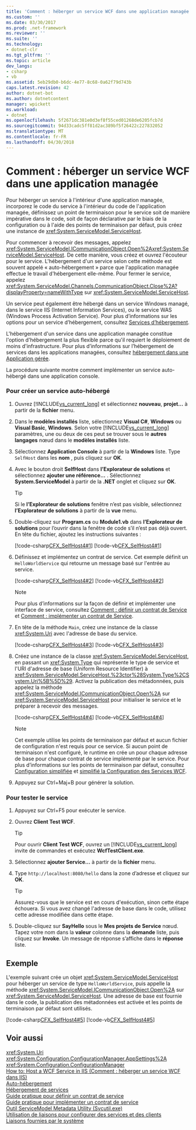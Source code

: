 ```yaml
---
title: 'Comment : héberger un service WCF dans une application managée'
ms.custom: ''
ms.date: 03/30/2017
ms.prod: .net-framework
ms.reviewer: ''
ms.suite: ''
ms.technology:
- dotnet-clr
ms.tgt_pltfrm: ''
ms.topic: article
dev_langs:
- csharp
- vb
ms.assetid: 5eb29db0-b6dc-4e77-8c68-0a62f79d743b
caps.latest.revision: 42
author: dotnet-bot
ms.author: dotnetcontent
manager: wpickett
ms.workload:
- dotnet
ms.openlocfilehash: 5f2671dc381e0d3ef8f55ced01268de6205fcb7d
ms.sourcegitcommit: 94d33cadc5ff81d2ac389bf5f26422c227832052
ms.translationtype: MT
ms.contentlocale: fr-FR
ms.lasthandoff: 04/30/2018
---
```

# <a name="how-to-host-a-wcf-service-in-a-managed-application"></a>Comment : héberger un service WCF dans une application managée
Pour héberger un service à l'intérieur d'une application managée, incorporez le code du service à l'intérieur du code de l'application managée, définissez un point de terminaison pour le service soit de manière impérative dans le code, soit de façon déclarative par le biais de la configuration ou à l'aide des points de terminaison par défaut, puis créez une instance de <xref:System.ServiceModel.ServiceHost>.  
  
 Pour commencer à recevoir des messages, appelez <xref:System.ServiceModel.ICommunicationObject.Open%2A><xref:System.ServiceModel.ServiceHost>. De cette manière, vous créez et ouvrez l'écouteur pour le service. L'hébergement d'un service selon cette méthode est souvent appelé « auto-hébergement » parce que l'application managée effectue le travail d'hébergement elle-même. Pour fermer le service, appelez <xref:System.ServiceModel.Channels.CommunicationObject.Close%2A?displayProperty=nameWithType> sur <xref:System.ServiceModel.ServiceHost>.  
  
 Un service peut également être hébergé dans un service Windows managé, dans le service IIS (Internet Information Services), ou le service WAS (Windows Process Activation Service). Pour plus d’informations sur les options pour un service d’hébergement, consultez [Services d’hébergement](../../../docs/framework/wcf/hosting-services.md).  
  
 L'hébergement d'un service dans une application managée constitue l'option d'hébergement la plus flexible parce qu'il requiert le déploiement de moins d'infrastructure. Pour plus d’informations sur l’hébergement de services dans les applications managées, consultez [hébergement dans une Application gérée](../../../docs/framework/wcf/feature-details/hosting-in-a-managed-application.md).  
  
 La procédure suivante montre comment implémenter un service auto-hébergé dans une application console.  
  
### <a name="to-create-a-self-hosted-service"></a>Pour créer un service auto-hébergé  
  
1.  Ouvrez [!INCLUDE[vs_current_long](../../../includes/vs-current-long-md.md)] et sélectionnez **nouveau**, **projet...**  à partir de la **fichier** menu.  
  
2.  Dans le **modèles installés** liste, sélectionnez **Visual C#**, **Windows** ou **Visual Basic**, **Windows**. Selon votre [!INCLUDE[vs_current_long](../../../includes/vs-current-long-md.md)] paramètres, une ou deux de ces peut se trouver sous le **autres langages** nœud dans le **modèles installés** liste.  
  
3.  Sélectionnez **Application Console** à partir de la **Windows** liste. Type `SelfHost` dans les **nom** , puis cliquez sur **OK**.  
  
4.  Avec le bouton droit **SelfHost** dans **l’Explorateur de solutions** et sélectionnez **ajouter une référence...** . Sélectionnez **System.ServiceModel** à partir de la **.NET** onglet et cliquez sur **OK**.  
  
    > [!TIP]
    >  Si le **l’Explorateur de solutions** fenêtre n’est pas visible, sélectionnez **l’Explorateur de solutions** à partir de la **vue** menu.  
  
5.  Double-cliquez sur **Program.cs** ou **Module1.vb** dans **l’Explorateur de solutions** pour l’ouvrir dans la fenêtre de code s’il n’est pas déjà ouvert. En tête du fichier, ajoutez les instructions suivantes :  
  
     [!code-csharp[CFX_SelfHost4#1](../../../samples/snippets/csharp/VS_Snippets_CFX/cfx_selfhost4/cs/program.cs#1)]
     [!code-vb[CFX_SelfHost4#1](../../../samples/snippets/visualbasic/VS_Snippets_CFX/cfx_selfhost4/vb/module1.vb#1)]  
  
6.  Définissez et implémentez un contrat de service. Cet exemple définit un `HelloWorldService` qui retourne un message basé sur l'entrée au service.  
  
     [!code-csharp[CFX_SelfHost4#2](../../../samples/snippets/csharp/VS_Snippets_CFX/cfx_selfhost4/cs/program.cs#2)]
     [!code-vb[CFX_SelfHost4#2](../../../samples/snippets/visualbasic/VS_Snippets_CFX/cfx_selfhost4/vb/module1.vb#2)]  
  
    > [!NOTE]
    >  Pour plus d’informations sur la façon de définir et implémenter une interface de service, consultez [Comment : définir un contrat de Service](../../../docs/framework/wcf/how-to-define-a-wcf-service-contract.md) et [Comment : implémenter un contrat de Service](../../../docs/framework/wcf/how-to-implement-a-wcf-contract.md).  
  
7.  En tête de la méthode `Main`, créez une instance de la classe <xref:System.Uri> avec l'adresse de base du service.  
  
     [!code-csharp[CFX_SelfHost4#3](../../../samples/snippets/csharp/VS_Snippets_CFX/cfx_selfhost4/cs/program.cs#3)]
     [!code-vb[CFX_SelfHost4#3](../../../samples/snippets/visualbasic/VS_Snippets_CFX/cfx_selfhost4/vb/module1.vb#3)]  
  
8.  Créez une instance de la classe <xref:System.ServiceModel.ServiceHost>, en passant un <xref:System.Type> qui représente le type de service et l'URI d'adresse de base (Uniform Resource Identifier) à <xref:System.ServiceModel.ServiceHost.%23ctor%28System.Type%2CSystem.Uri%5B%5D%29>. Activez la publication des métadonnées, puis appelez la méthode <xref:System.ServiceModel.ICommunicationObject.Open%2A> sur <xref:System.ServiceModel.ServiceHost> pour initialiser le service et le préparer à recevoir des messages.  
  
     [!code-csharp[CFX_SelfHost4#4](../../../samples/snippets/csharp/VS_Snippets_CFX/cfx_selfhost4/cs/program.cs#4)]
     [!code-vb[CFX_SelfHost4#4](../../../samples/snippets/visualbasic/VS_Snippets_CFX/cfx_selfhost4/vb/module1.vb#4)]       
  
    > [!NOTE]
    >  Cet exemple utilise les points de terminaison par défaut et aucun fichier de configuration n'est requis pour ce service. Si aucun point de terminaison n'est configuré, le runtime en crée un pour chaque adresse de base pour chaque contrat de service implémenté par le service. Pour plus d’informations sur les points de terminaison par défaut, consultez [Configuration simplifiée](../../../docs/framework/wcf/simplified-configuration.md) et [simplifié la Configuration des Services WCF](../../../docs/framework/wcf/samples/simplified-configuration-for-wcf-services.md).  
  
9. Appuyez sur Ctrl+Maj+B pour générer la solution.  
  
### <a name="to-test-the-service"></a>Pour tester le service  
  
1.  Appuyez sur Ctrl+F5 pour exécuter le service.  
  
2.  Ouvrez **Client Test WCF**.  
  
    > [!TIP]
    >  Pour ouvrir **Client Test WCF**, ouvrez un [!INCLUDE[vs_current_long](../../../includes/vs-current-long-md.md)] invite de commandes et exécutez **WcfTestClient.exe**.  
  
3.  Sélectionnez **ajouter Service...**  à partir de la **fichier** menu.  
  
4.  Type `http://localhost:8080/hello` dans la zone d’adresse et cliquez sur **OK**.  
  
    > [!TIP]
    >  Assurez-vous que le service est en cours d'exécution, sinon cette étape échouera. Si vous avez changé l'adresse de base dans le code, utilisez cette adresse modifiée dans cette étape.  
  
5.  Double-cliquez sur **SayHello** sous le **Mes projets de Service** nœud. Tapez votre nom dans la **valeur** colonne dans la **demande** liste, puis cliquez sur **Invoke**. Un message de réponse s’affiche dans le **réponse** liste.  
  
## <a name="example"></a>Exemple  
 L'exemple suivant crée un objet <xref:System.ServiceModel.ServiceHost> pour héberger un service de type `HelloWorldService`, puis appelle la méthode <xref:System.ServiceModel.ICommunicationObject.Open%2A> sur <xref:System.ServiceModel.ServiceHost>. Une adresse de base est fournie dans le code, la publication des métadonnées est activée et les points de terminaison par défaut sont utilisés.  
  
 [!code-csharp[CFX_SelfHost4#5](../../../samples/snippets/csharp/VS_Snippets_CFX/cfx_selfhost4/cs/program.cs#5)]
 [!code-vb[CFX_SelfHost4#5](../../../samples/snippets/visualbasic/VS_Snippets_CFX/cfx_selfhost4/vb/module1.vb#5)]  
  
## <a name="see-also"></a>Voir aussi  
 <xref:System.Uri>  
 <xref:System.Configuration.ConfigurationManager.AppSettings%2A>  
 <xref:System.Configuration.ConfigurationManager>  
 [How to: Host a WCF Service in IIS (Comment : héberger un service WCF dans IIS)](../../../docs/framework/wcf/feature-details/how-to-host-a-wcf-service-in-iis.md)  
 [Auto-hébergement](../../../docs/framework/wcf/samples/self-host.md)  
 [Hébergement de services](../../../docs/framework/wcf/hosting-services.md)  
 [Guide pratique pour définir un contrat de service](../../../docs/framework/wcf/how-to-define-a-wcf-service-contract.md)  
 [Guide pratique pour implémenter un contrat de service](../../../docs/framework/wcf/how-to-implement-a-wcf-contract.md)  
 [Outil ServiceModel Metadata Utility (Svcutil.exe)](../../../docs/framework/wcf/servicemodel-metadata-utility-tool-svcutil-exe.md)  
 [Utilisation de liaisons pour configurer des services et des clients](../../../docs/framework/wcf/using-bindings-to-configure-services-and-clients.md)  
 [Liaisons fournies par le système](../../../docs/framework/wcf/system-provided-bindings.md)
